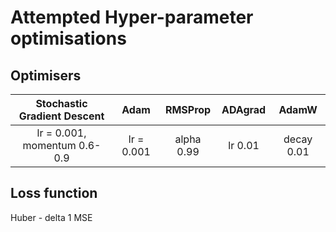 # Attempted Hyper-parameter optimisations

## Optimisers

| Stochastic Gradient Descent | Adam | RMSProp | ADAgrad | AdamW |
|:-:|:-:|:-:|:-:|:-:|
| lr = 0.001, momentum 0.6-0.9 |lr = 0.001| alpha 0.99| lr 0.01| decay 0.01|

## Loss function

Huber - delta 1
MSE
